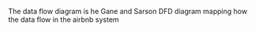 The data flow diagram is he Gane and Sarson DFD diagram mapping how the data flow in the airbnb system 